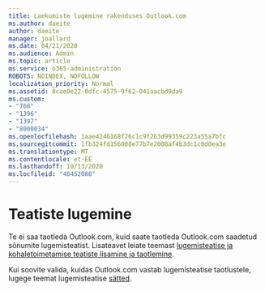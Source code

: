 ```yaml
---
title: Laekumiste lugemine rakenduses Outlook.com
ms.author: daeite
author: daeite
manager: joallard
ms.date: 04/21/2020
ms.audience: Admin
ms.topic: article
ms.service: o365-administration
ROBOTS: NOINDEX, NOFOLLOW
localization_priority: Normal
ms.assetid: 8cae0e22-0dfc-4575-9f62-041aacbd9da9
ms.custom:
- "768"
- "1396"
- "1397"
- "8000034"
ms.openlocfilehash: 1aae4246168f76c1c9f263d99359c223a55a7bfc
ms.sourcegitcommit: 1fb324fd156008e77b7e2008af4b3dc1c0d0ea3e
ms.translationtype: MT
ms.contentlocale: et-EE
ms.lasthandoff: 10/13/2020
ms.locfileid: "48452080"
---
```

# <a name="read-receipts"></a>Teatiste lugemine

Te ei saa taotleda Outlook.com, kuid saate taotleda Outlook.com saadetud sõnumite lugemisteatist. Lisateavet leiate teemast [lugemisteatise ja kohaletoimetamise teatiste lisamine ja taotlemine](https://support.office.com/article/a34bf70a-4c2c-4461-b2a1-12e4a7a92141?wt.mc_id=Office_Outlook_com_Alchemy).
  
Kui soovite valida, kuidas Outlook.com vastab lugemisteatise taotlustele, lugege teemat lugemisteatise [sätted](https://outlook.live.com/mail/options/mail/handling/readReceipts).
